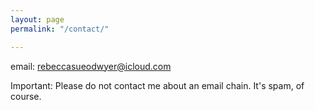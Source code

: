 ```yaml
---
layout: page
permalink: "/contact/"

---
```

email: rebeccasueodwyer@icloud.com

Important: Please do not contact me about an email chain. It's spam, of course. 